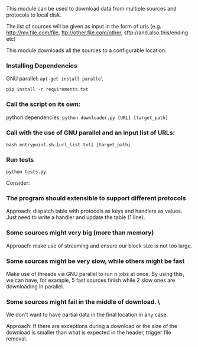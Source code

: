 This module can be used to download data from multiple sources and protocols to local disk.

The list of sources will be given as input in the form of urls 
(e.g. http://my.file.com/file, ftp://other.file.com/other, sftp://and.also.this/ending etc)

This module downloads all the sources to a configurable location.

### Installing Dependencies

GNU parallel: `apt-get install parallel`

`pip install -r requirements.txt`

### Call the script on its own: 

python dependencies: `python downloader.py [URL] [target_path]`

### Call with the use of GNU parallel and an input list of URLs:

`bash entrypoint.sh [url_list.txt] [target_path]`

### Run tests

`python tests.py`

Consider:

### The program should extensible to support different protocols

Approach: dispatch table with protocols as keys and handlers as values. 
Just need to write a handler and update the table (1 line).

### Some sources might very big (more than memory)

Approach: make use of streaming and ensure our block size is not too large.

### Some sources might be very slow, while others might be fast

Make use of threads via GNU parallel to run n jobs at once. By using this,
we can have, for example, 5 fast sources finish while 2 slow ones are downloading in parallel.

### Some sources might fail in the middle of download. \
We don't want to have partial data in the final location in any case.

Approach: If there are exceptions during a download or the size of the download 
is smaller than what is expected in the header, trigger file removal.



